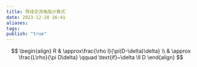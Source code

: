 ```yaml
---
title: 导线交流电阻计算式
date: 2023-12-28 16:41
aliases: 
tags: 
publish: "true"
---
```

$$
\begin{align}
R & \approx\frac{\rho l}{\pi(D-\delta)\delta} \\
& \approx \frac{L\rho}{\pi D\delta} \qquad \text{if}~\delta \ll D 
\end{align}
$$
